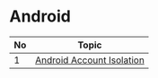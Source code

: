 

# Android

| No | Topic |
| -------------- | --------------- |
| 1 | [Android Account Isolation ](./Android/1.android_account_isolation.md)  |

